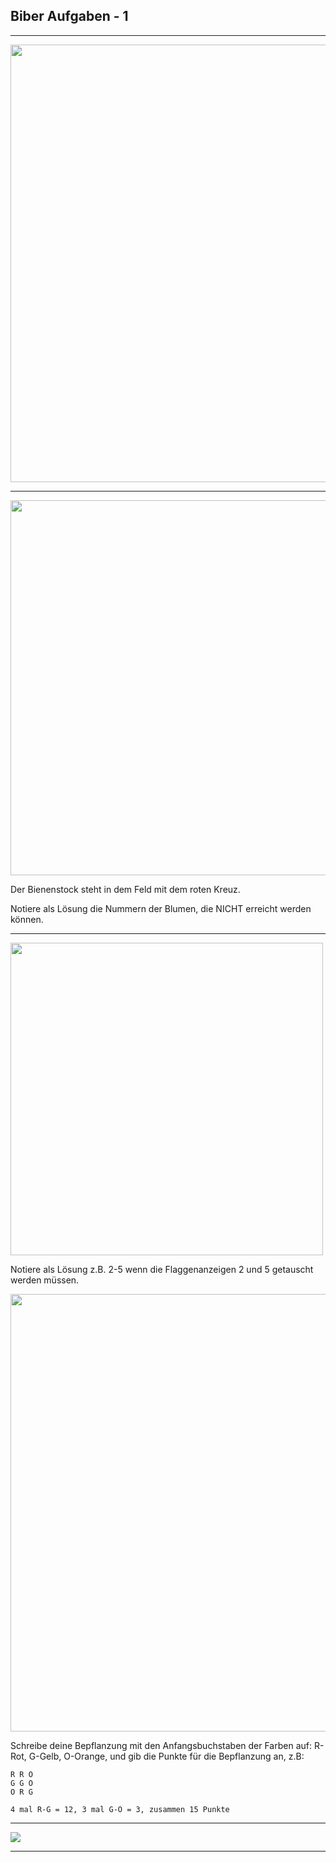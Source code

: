## Biber Aufgaben - 1

---

<img src="./2020/Bergsteiger.png" width="700">

---

<img src="./2020/Bienenflug.png" width="600">

Der Bienenstock steht in dem Feld mit dem roten Kreuz.

Notiere als Lösung die Nummern der Blumen, die NICHT erreicht werden können.

---

<img src="./2020/Bequeme_Biber.png" width="500">

Notiere als Lösung z.B. 2-5 wenn die Flaggenanzeigen 2 und 5 getauscht werden müssen.

<img src="./2020/Blumenkasten.png" width="700">

Schreibe deine Bepflanzung mit den Anfangsbuchstaben der Farben auf: R-Rot,
G-Gelb, O-Orange, und gib die Punkte für die Bepflanzung an, z.B:

```
R R O
G G O
O R G

4 mal R-G = 12, 3 mal G-O = 3, zusammen 15 Punkte
```

---

<img src="./2020/In_einem_Zug.png">

---
